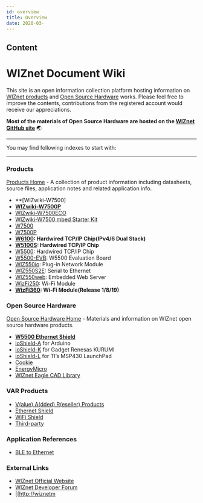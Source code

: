 ```yaml
---
id: overview
title: Overview
date: 2020-03-
---
```



## Content
# WIZnet Document Wiki

This site is an open information collection platform hosting information
on [WIZnet products](products) and [Open Source Hardware](osh) works.
Please feel free to improve the contents, contributions from the
registered account would receive our appreciations.

**Most of the materials of Open Source Hardware are hosted on the
[WIZnet GitHub site](https://github.com/Wiznet)**
:earth_asia:

-----

You may find following indexes to start with:

-----



### Products

[Products Home](products) - A collection of product information
including datasheets, source files, application notes and related
application info.

  - **[WIZwiki-W7500]
  - **[WIZwiki-W7500P](/products/wizwiki_w7500p/start)**
  - [WIZwiki-W7500ECO](/products/wizwiki-w7500eco/start)
  - [WIZwiki-W7500 mbed Starter Kit](/products/wizwiki_mbed_kit/start)
  - [W7500](/products/w7500/start)
  - [W7500P](/products/w7500p/start)
  - **[W6100](/products/w6100/start): Hardwired TCP/IP Chip(IPv4/6 Dual
    Stack)** 
  - **[W5100S](/products/w5100s/start): Hardwired TCP/IP Chip**
  - [W5500](/products/w5500/start): Hardwired TCP/IP Chip
  - [W5500-EVB](/products/w5500/w5500_evb/start): W5500 Evaluation Board
  - [WIZ550io](/products/wiz550io/start): Plug-in Network Module 
  - [WIZ550S2E](/products/wiz550s2e/start): Serial to Ethernet
  - [WIZ550web](/products/wiz550web/start): Embedded Web Server
  - [WizFi250](/products/WizFi250/start): Wi-Fi Module
  - **[WizFi360](/products/WizFi360/start): Wi-Fi Module(Release
    1/8/19)**


### Open Source Hardware

[Open Source Hardware Home](osh) - Materials and information on WIZnet
open source hardware products.

  - **[W5500 Ethernet Shield](/osh/w5500_ethernet_shield/start)**
  - [ioShield-A](/osh/ioshield-a/start) for Arduino
  - [ioShield-K](/osh/ioshield-k/start) for Gadget Renesas KURUMI
  - [ioShield-L](/osh/ioshield-l/start) for TI’s MSP430 LaunchPad
  - [Cookie](/osh/cookie/start)
  - [EnergyMicro](/osh/energymicro/start)
  - [WIZnet Eagle CAD Library](/design_guide/hardware/eaglecadlib/start)



### VAR Products

  - [V(alue) A(dded) R(eseller) Products](/oshw_using_wiznet)
  - [Ethernet Shield](/oshw_using_wiznet/ethernet)
  - [WiFi Shield](/oshw_using_wiznet/wifi)
  - [Third-party](/oshw_using_wiznet/var_products)



### Application References

  - [BLE to Ethernet](/oshw_using_wiznet/bletoethernet)



### External Links

  - [WIZnet Official Website](http://www.wiznet.io/)
  - [WIZnet Developer Forum](http://forum.wiznet.io/)
  - \[\[<http://wiznetm>
